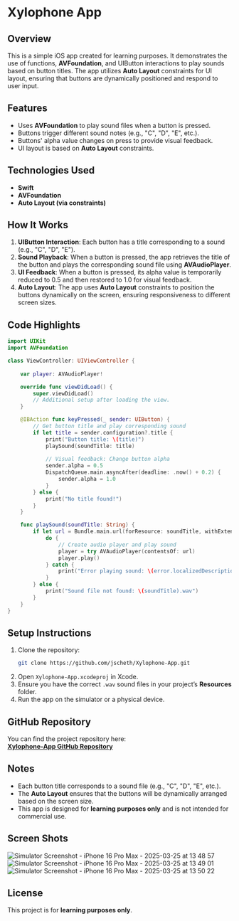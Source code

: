 # Xylophone App

## Overview
This is a simple iOS app created for learning purposes. It demonstrates the use of functions, **AVFoundation**, and UIButton interactions to play sounds based on button titles. The app utilizes **Auto Layout** constraints for UI layout, ensuring that buttons are dynamically positioned and respond to user input.

## Features
- Uses **AVFoundation** to play sound files when a button is pressed.
- Buttons trigger different sound notes (e.g., "C", "D", "E", etc.).
- Buttons' alpha value changes on press to provide visual feedback.
- UI layout is based on **Auto Layout** constraints.

## Technologies Used
- **Swift**
- **AVFoundation**
- **Auto Layout (via constraints)**

## How It Works
1. **UIButton Interaction**: Each button has a title corresponding to a sound (e.g., "C", "D", "E").
2. **Sound Playback**: When a button is pressed, the app retrieves the title of the button and plays the corresponding sound file using **AVAudioPlayer**.
3. **UI Feedback**: When a button is pressed, its alpha value is temporarily reduced to 0.5 and then restored to 1.0 for visual feedback.
4. **Auto Layout**: The app uses **Auto Layout** constraints to position the buttons dynamically on the screen, ensuring responsiveness to different screen sizes.

## Code Highlights

```swift
import UIKit
import AVFoundation

class ViewController: UIViewController {
    
    var player: AVAudioPlayer!

    override func viewDidLoad() {
        super.viewDidLoad()
        // Additional setup after loading the view.
    }

    @IBAction func keyPressed(_ sender: UIButton) {
        // Get button title and play corresponding sound
        if let title = sender.configuration?.title {
            print("Button title: \(title)")
            playSound(soundTitle: title)
            
            // Visual feedback: Change button alpha
            sender.alpha = 0.5
            DispatchQueue.main.asyncAfter(deadline: .now() + 0.2) {
                sender.alpha = 1.0
            }
        } else {
            print("No title found!")
        }
    }

    func playSound(soundTitle: String) {
        if let url = Bundle.main.url(forResource: soundTitle, withExtension: "wav") {
            do {
                // Create audio player and play sound
                player = try AVAudioPlayer(contentsOf: url)
                player.play()
            } catch {
                print("Error playing sound: \(error.localizedDescription)")
            }
        } else {
            print("Sound file not found: \(soundTitle).wav")
        }
    }
}
```

## Setup Instructions
1. Clone the repository:
   ```sh
   git clone https://github.com/jscheth/Xylophone-App.git
   ```
2. Open `Xylophone-App.xcodeproj` in Xcode.
3. Ensure you have the correct `.wav` sound files in your project’s **Resources** folder.
4. Run the app on the simulator or a physical device.

## GitHub Repository
You can find the project repository here:  
[**Xylophone-App GitHub Repository**](https://github.com/jscheth/Xylophone-App)

## Notes
- Each button title corresponds to a sound file (e.g., "C", "D", "E", etc.).
- The **Auto Layout** ensures that the buttons will be dynamically arranged based on the screen size.
- This app is designed for **learning purposes only** and is not intended for commercial use.

## Screen Shots
![Simulator Screenshot - iPhone 16 Pro Max - 2025-03-25 at 13 48 57](https://github.com/user-attachments/assets/b32a24ed-7d10-4ed5-a801-bcfd6fa8282d)
![Simulator Screenshot - iPhone 16 Pro Max - 2025-03-25 at 13 49 01](https://github.com/user-attachments/assets/74582637-38f7-4559-bd46-91b53bd36e9a)
![Simulator Screenshot - iPhone 16 Pro Max - 2025-03-25 at 13 50 22](https://github.com/user-attachments/assets/b3041c53-5069-4358-8177-55bbf41aa606)



## License
This project is for **learning purposes only**.
